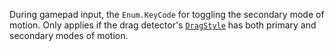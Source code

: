 During gamepad input, the `Enum.KeyCode` for toggling the secondary mode
of motion. Only applies if the drag detector's
[`DragStyle`](https://create.roblox.com/docs/reference/engine/classes/DragDetector#DragStyle) has both primary and secondary
modes of motion.